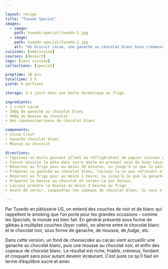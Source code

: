 ```yaml
---

layout: recipe
title: "Tuxedo Special"
images:
  - image:
    path: tuxedo-special/tuxedo-1.jpg
  - image:
    path: tuxedo-special/tuxedo-2.jpg
    alt: "Un biscuit cacao, une ganache au chocolat blanc bien crémeuse, une mousse au chocolat noir bien riche et aérée, et des copeaux de chocolat blanc pour amener un peu de croquant fondant."
cuisines: [américaine]
courses: [dessert]
tags: [sans cuisson]
collections: [special]

preptime: 30 min
totaltime: 5 h 
yield: 6 portions

storage: 2–3 jours dans une boîte hermétique au frigo.

ingredients:
- 1 crust cacao
- 300g de ganache au chocolat blanc
- 400g de mousse au chocolat
- des copeaux/morceaux de chocolat blanc

components:
- Cocoa Crust
- Ganache chocolat blanc
- Mousse au chocolat

directions:
- Tapissez un moule pouvant allant au réfrigérateur de papier cuisson en minimisant au maximum les plis.
- Foncez ensuite la pâte dans votre moule en prenant soin de bien tasser la base et les bords. Les bords doivent être suffisamment hauts pour accueillir le fourrage et le glaçage.
- Réservez au frigo pour au moins 30 minutes, ou jusqu'à ce que la pâte soit solide au toucher.
- Préparez la ganache au chocolat blanc, laissez-la un peu refroidir et versez-la sur le fond de tarte.
- Réservez au frigo pour au moins 1 heure, ou jusqu’à ce que la ganache soit suffisamment ferme quand on appuie dessus.
- Préparez la mousse au chocolat et versez-la par dessus.
- Laissez prendre la mousse au moins 3 heures au frigo.
- Avant de servir, saupoudrez les copeaux de chocolat blanc. Si vous n’en trouvez pas, vous pouvez également mettre 1 ou 2 carrés au congélateur pendant 20 minutes puis les râper, ou plus simplement les hacher.

---
```


Par Tuxedo en pâtisserie US, on entend des couches de noir et de blanc qui rappellent le smoking que l’on porte pour les grandes occasions – comme les <i lang="en">Specials</i>, le monde est bien fait. En général présenté sous forme de gâteau à multiples couches (<i lang="en">layer cake</i>), on alterne entre le chocolat blanc et le chocolat noir, sous forme de ganache, de mousse, de <i lang="en">fudge</i>, etc.

Dans cette version, un fond de <i lang="en">cheesecake</i> au cacao vient accueillir une ganache au chocolat blanc, puis une mousse au chocolat noir, et enfin des copeaux de chocolat blanc. Le résultat est riche, friable, crémeux, fondant et croquant sans pour autant devenir écœurant. C’est juste ce qu’il faut en terme d’équilibre sucré et amer.